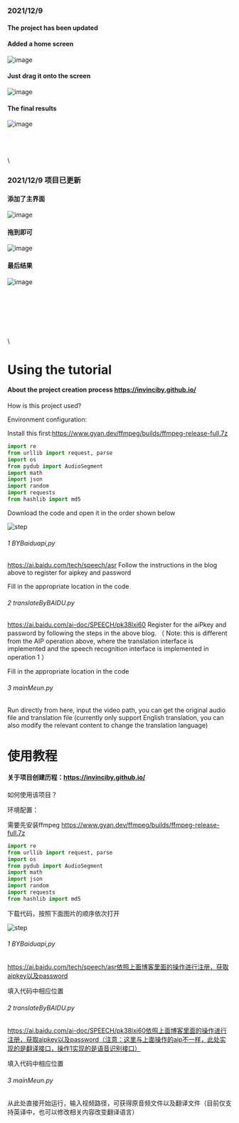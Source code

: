 ### 2021/12/9 
#### The project has been updated
#### Added a home screen
![image](https://user-images.githubusercontent.com/78719936/145416976-60716184-07f1-44e7-aad5-34650172ac70.png)
#### Just drag it onto the screen  
![image](https://user-images.githubusercontent.com/78719936/145417110-d1b97afd-6813-42cb-af7a-7977928f74df.png)
#### The final results  
![image](https://user-images.githubusercontent.com/78719936/145417255-9210fdc3-f3ff-4f04-9f40-f6a79fc53388.png)

\
\
\
\

### 2021/12/9 项目已更新
#### 添加了主界面
![image](https://user-images.githubusercontent.com/78719936/145416976-60716184-07f1-44e7-aad5-34650172ac70.png)
#### 拖到即可
![image](https://user-images.githubusercontent.com/78719936/145417110-d1b97afd-6813-42cb-af7a-7977928f74df.png)
#### 最后结果
![image](https://user-images.githubusercontent.com/78719936/145417255-9210fdc3-f3ff-4f04-9f40-f6a79fc53388.png)

\
\
\
\
\
\
\

#  Using the tutorial 

####  About the project creation process https://invinciby.github.io/

 How is this project used? 

Environment configuration:

Install this first:https://www.gyan.dev/ffmpeg/builds/ffmpeg-release-full.7z 

```python
import re
from urllib import request, parse
import os
from pydub import AudioSegment
import math
import json
import random
import requests
from hashlib import md5
```

 Download the code and open it in the order shown below 

![step](https://user-images.githubusercontent.com/78719936/144977438-6d0a1437-9439-44ef-a1a0-c7ec36f850b1.png)

###### 1 BYBaiduapi,py

https://ai.baidu.com/tech/speech/asr Follow the instructions in the blog above to register for aipkey and password 

 Fill in the appropriate location in the code 

###### 2 translateByBAIDU.py

https://ai.baidu.com/ai-doc/SPEECH/pk38lxi60 Register for the aiPkey and password by following the steps in the above blog. （ Note: this is different from the AIP operation above, where the translation interface is implemented and the speech recognition interface is implemented in operation 1 ）

 Fill in the appropriate location in the code 

###### 3 mainMeun.py

 Run directly from here, input the video path, you can get the original audio file and translation file (currently only support English translation, you can also modify the relevant content to change the translation language) 



# 使用教程

#### 关于项目创建历程：https://invinciby.github.io/

如何使用该项目？

环境配置：

需要先安装ffmpeg https://www.gyan.dev/ffmpeg/builds/ffmpeg-release-full.7z 

```python
import re
from urllib import request, parse
import os
from pydub import AudioSegment
import math
import json
import random
import requests
from hashlib import md5
```

下载代码，按照下面图片的顺序依次打开

![step](https://user-images.githubusercontent.com/78719936/144977438-6d0a1437-9439-44ef-a1a0-c7ec36f850b1.png)

###### 1 BYBaiduapi,py

https://ai.baidu.com/tech/speech/asr依照上面博客里面的操作进行注册，获取aipkey以及password

填入代码中相应位置

###### 2 translateByBAIDU.py

https://ai.baidu.com/ai-doc/SPEECH/pk38lxi60依照上面博客里面的操作进行注册，获取aipkey以及password（注意：这里与上面操作的aip不一样，此处实现的是翻译接口，操作1实现的是语音识别接口）

填入代码中相应位置

###### 3 mainMeun.py

从此处直接开始运行，输入视频路径，可获得原音频文件以及翻译文件（目前仅支持英译中，也可以修改相关内容改变翻译语言）




